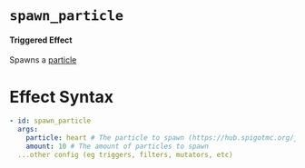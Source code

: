 # `spawn_particle`
#### Triggered Effect

Spawns a [particle](https://plugins.auxilor.io/all-plugins/the-particle-lookup-system)

# Effect Syntax
```yaml
- id: spawn_particle
  args:
    particle: heart # The particle to spawn (https://hub.spigotmc.org/javadocs/spigot/org/bukkit/Particle.html)
    amount: 10 # The amount of particles to spawn
  ...other config (eg triggers, filters, mutators, etc)
```
